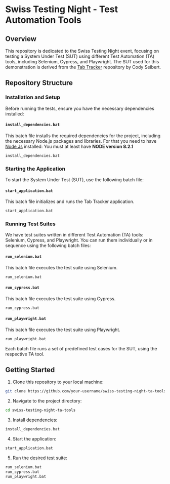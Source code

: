 # Swiss Testing Night - Test Automation Tools

## Overview

This repository is dedicated to the Swiss Testing Night event, focusing on testing a System Under Test (SUT) using different Test Automation (TA) tools, including Selenium, Cypress, and Playwright. The SUT used for this demonstration is derived from the [Tab Tracker](https://github.com/codyseibert/tab-tracker) repository by Cody Seibert.

## Repository Structure

### Installation and Setup

Before running the tests, ensure you have the necessary dependencies installed:

#### `install_dependencies.bat`

This batch file installs the required dependencies for the project, including the necessary Node.js packages and libraries. For that you need to have [Node Js](https://nodejs.org/en/) installed: You must at least have **NODE version 8.2.1**


```bash
install_dependencies.bat
```

### Starting the Application

To start the System Under Test (SUT), use the following batch file:

#### `start_application.bat`

This batch file initializes and runs the Tab Tracker application.

```bash
start_application.bat
```

### Running Test Suites

We have test suites written in different Test Automation (TA) tools: Selenium, Cypress, and Playwright. You can run them individually or in sequence using the following batch files:

#### `run_selenium.bat`

This batch file executes the test suite using Selenium.

```bash
run_selenium.bat
```

#### `run_cypress.bat`

This batch file executes the test suite using Cypress.

```bash
run_cypress.bat
```

#### `run_playwright.bat`

This batch file executes the test suite using Playwright.

```bash
run_playwright.bat
```

Each batch file runs a set of predefined test cases for the SUT, using the respective TA tool.

## Getting Started

1. Clone this repository to your local machine:

```bash
git clone https://github.com/your-username/swiss-testing-night-ta-tools.git
```

2. Navigate to the project directory:

```bash
cd swiss-testing-night-ta-tools
```

3. Install dependencies:

```bash
install_dependencies.bat
```

4. Start the application:

```bash
start_application.bat
```

5. Run the desired test suite:

```bash
run_selenium.bat
run_cypress.bat
run_playwright.bat
```


